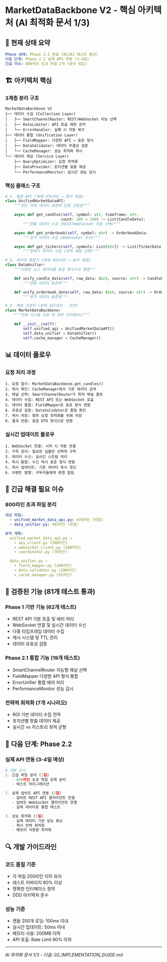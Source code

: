 # MarketDataBackbone V2 - 핵심 아키텍처 (AI 최적화 문서 1/3)

## 🎯 **현재 상태 요약**
```yaml
Phase 상태: Phase 2.1 완료 (81/81 테스트 통과)
다음 단계: Phase 2.2 실제 API 연동 (3-4일)
긴급 이슈: 800라인 초과 파일 2개 (분리 필요)
```

## 🏗️ **아키텍처 핵심**

### **3계층 분리 구조**
```
MarketDataBackbone V2
├── 데이터 수집 (Collection Layer)
│   ├── SmartChannelRouter: REST/WebSocket 지능 선택
│   ├── RateLimiter: API 호출 제한 관리
│   └── ErrorHandler: 실패 시 자동 복구
├── 데이터 통합 (Unification Layer)
│   ├── FieldMapper: 다양한 API → 표준 형식
│   ├── DataValidator: 데이터 무결성 검증
│   └── CacheManager: 성능 최적화 캐시
└── 데이터 제공 (Service Layer)
    ├── QueryOptimizer: 요청 최적화
    ├── DataProvider: 포지션별 맞춤 제공
    └── PerformanceMonitor: 실시간 성능 감시
```

### **핵심 클래스 구조**
```python
# 1. 통합 API (현재 476라인 → 분리 예정)
class UnifiedMarketDataAPI:
    """모든 마켓 데이터 요청의 단일 진입점"""

    async def get_candles(self, symbol: str, timeframe: str,
                         count: int = 200) -> List[CandleData]:
        """캔들 데이터 수집 (REST/WebSocket 자동 선택)"""

    async def get_orderbook(self, symbol: str) -> OrderbookData:
        """호가 데이터 수집 (WebSocket 우선)"""

    async def get_tickers(self, symbols: List[str]) -> List[TickerData]:
        """현재가 데이터 수집 (최적 채널 선택)"""

# 2. 데이터 통합기 (현재 492라인 → 분리 예정)
class DataUnifier:
    """다양한 소스 데이터를 표준 형식으로 통합"""

    def unify_candle_data(self, raw_data: dict, source: str) -> CandleData:
        """캔들 데이터 표준화"""

    def unify_orderbook_data(self, raw_data: dict, source: str) -> OrderbookData:
        """호가 데이터 표준화"""

# 3. 백본 조정자 (현재 347라인 - 안전)
class MarketDataBackbone:
    """전체 시스템 조정 및 외부 인터페이스"""

    def __init__(self):
        self.unified_api = UnifiedMarketDataAPI()
        self.data_unifier = DataUnifier()
        self.cache_manager = CacheManager()
```

## 📊 **데이터 플로우**

### **요청 처리 과정**
```
1. 요청 접수: MarketDataBackbone.get_candles()
2. 캐시 확인: CacheManager에서 기존 데이터 검색
3. 채널 선택: SmartChannelRouter가 최적 채널 결정
4. 데이터 수집: REST API 또는 WebSocket 호출
5. 데이터 통합: FieldMapper로 표준 형식 변환
6. 유효성 검증: DataValidator로 품질 확인
7. 캐시 저장: 향후 요청 최적화를 위해 저장
8. 결과 반환: 표준 DTO 형식으로 반환
```

### **실시간 업데이트 플로우**
```
1. WebSocket 연결: 시작 시 자동 연결
2. 구독 관리: 필요한 심볼만 선택적 구독
3. 데이터 수신: 실시간 스트림 처리
4. 즉시 통합: 수신 즉시 표준 형식 변환
5. 캐시 업데이트: 기존 데이터 즉시 갱신
6. 이벤트 발행: 구독자들에게 변경 알림
```

## 🚨 **긴급 해결 필요 이슈**

### **800라인 초과 파일 분리**
```yaml
대상 파일:
  - unified_market_data_api.py: 476라인 (위험)
  - data_unifier.py: 492라인 (위험)

분리 계획:
  unified_market_data_api.py →
    - api_client.py (200라인)
    - websocket_client.py (200라인)
    - coordinator.py (76라인)

  data_unifier.py →
    - field_mapper.py (200라인)
    - data_validator.py (200라인)
    - cache_manager.py (92라인)
```

## 🧪 **검증된 기능 (81개 테스트 통과)**

### **Phase 1 기반 기능 (62개 테스트)**
- REST API 기본 호출 및 에러 처리
- WebSocket 연결 및 실시간 데이터 수신
- 다중 타임프레임 데이터 수집
- 캐시 시스템 및 TTL 관리
- 데이터 유효성 검증

### **Phase 2.1 통합 기능 (19개 테스트)**
- SmartChannelRouter 지능형 채널 선택
- FieldMapper 다양한 API 형식 통합
- ErrorUnifier 통합 에러 처리
- PerformanceMonitor 성능 감시

### **전략적 최적화 (7개 시나리오)**
- ROI 기반 데이터 수집 전략
- 포지션별 맞춤 데이터 제공
- 실시간 vs 히스토리 최적 균형

## 🎯 **다음 단계: Phase 2.2**

### **실제 API 연동 (3-4일 예상)**
```python
# 개발 순서
1. 긴급 파일 분리 (1일)
   - 800라인 초과 파일 강제 분리
   - 테스트 마이그레이션

2. 실제 업비트 API 연동 (2일)
   - 업비트 REST API 클라이언트 연결
   - 업비트 WebSocket 클라이언트 연결
   - 실제 데이터로 통합 테스트

3. 성능 최적화 (1일)
   - 실제 데이터 기반 성능 튜닝
   - 캐시 전략 최적화
   - 메모리 사용량 최적화
```

## 🔍 **개발 가이드라인**

### **코드 품질 기준**
- 각 파일 200라인 이하 유지
- 테스트 커버리지 80% 이상
- 명확한 인터페이스 정의
- DDD 아키텍처 준수

### **성능 기준**
- 캔들 200개 로딩: 100ms 이내
- 실시간 업데이트: 50ms 이내
- 메모리 사용: 200MB 이하
- API 호출: Rate Limit 90% 이하

---
*AI 최적화 문서 1/3 - 다음: 02_IMPLEMENTATION_GUIDE.md*
